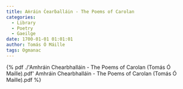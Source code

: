 ```yaml
---
title: Aṁráin Ċearḃalláin - The Poems of Carolan
categories:
  - Library
  - Poetry
  - Gaeilge
date: 1700-01-01 01:01:01
author: Tomás Ó Máille
tags: Ogmanac
---
```



{% pdf ./'Amhráin Chearbhalláin - The Poems of Carolan (Tomás Ó Maille).pdf' Amhráin Chearbhalláin - The Poems of Carolan (Tomás Ó Maille).pdf %}